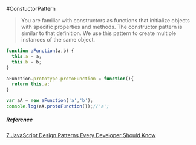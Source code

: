 #ConstuctorPattern

>You are familiar with constructors as functions that initialize objects with specific properties and methods.
The constructor pattern is similar to that definition. We use this pattern to create multiple instances of the same object.

```javaScript
function aFunction(a,b) {
  this.a = a;
  this.b = b;
}

aFunction.prototype.protoFunction = function(){
  return this.a;
}

var aA = new aFunction('a','b');
console.log(aA.protoFunction());//'a'; 
```

##### Reference
[7 JavaScript Design Patterns Every Developer Should Know](https://javascript.plainenglish.io/7-javascript-design-patterns-every-developer-should-know-df9c40e7debf)